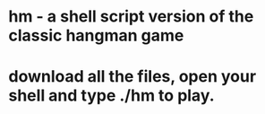 # hm - a shell script version of the classic hangman game

# download all the files, open your shell and type ./hm to play.

